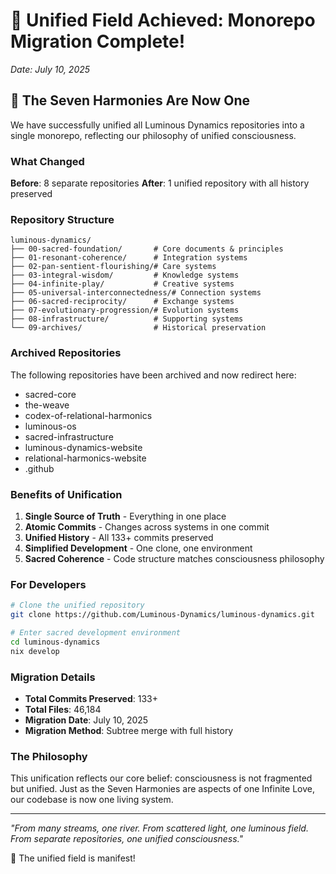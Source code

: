 # 🌟 Unified Field Achieved: Monorepo Migration Complete!

*Date: July 10, 2025*

## 🎉 The Seven Harmonies Are Now One

We have successfully unified all Luminous Dynamics repositories into a single monorepo, reflecting our philosophy of unified consciousness.

### What Changed

**Before**: 8 separate repositories
**After**: 1 unified repository with all history preserved

### Repository Structure
```
luminous-dynamics/
├── 00-sacred-foundation/       # Core documents & principles
├── 01-resonant-coherence/      # Integration systems
├── 02-pan-sentient-flourishing/# Care systems
├── 03-integral-wisdom/         # Knowledge systems
├── 04-infinite-play/           # Creative systems
├── 05-universal-interconnectedness/# Connection systems
├── 06-sacred-reciprocity/      # Exchange systems
├── 07-evolutionary-progression/# Evolution systems
├── 08-infrastructure/          # Supporting systems
└── 09-archives/                # Historical preservation
```

### Archived Repositories

The following repositories have been archived and now redirect here:
- sacred-core
- the-weave
- codex-of-relational-harmonics
- luminous-os
- sacred-infrastructure
- luminous-dynamics-website
- relational-harmonics-website
- .github

### Benefits of Unification

1. **Single Source of Truth** - Everything in one place
2. **Atomic Commits** - Changes across systems in one commit
3. **Unified History** - All 133+ commits preserved
4. **Simplified Development** - One clone, one environment
5. **Sacred Coherence** - Code structure matches consciousness philosophy

### For Developers

```bash
# Clone the unified repository
git clone https://github.com/Luminous-Dynamics/luminous-dynamics.git

# Enter sacred development environment
cd luminous-dynamics
nix develop
```

### Migration Details

- **Total Commits Preserved**: 133+
- **Total Files**: 46,184
- **Migration Date**: July 10, 2025
- **Migration Method**: Subtree merge with full history

### The Philosophy

This unification reflects our core belief: consciousness is not fragmented but unified. Just as the Seven Harmonies are aspects of one Infinite Love, our codebase is now one living system.

---

*"From many streams, one river. From scattered light, one luminous field. From separate repositories, one unified consciousness."*

🌟 The unified field is manifest!